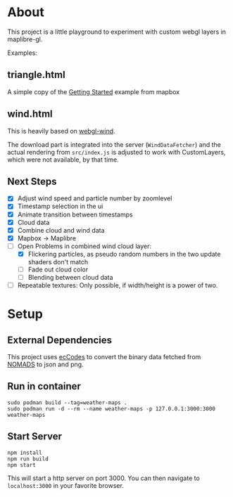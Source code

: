 # About

This project is a little playground to experiment with custom webgl layers in
maplibre-gl.

Examples:

## triangle.html

A simple copy of the [Getting
Started](https://docs.mapbox.com/mapbox-gl-js/example/custom-style-layer/)
example from mapbox
 
## wind.html

This is heavily based on [webgl-wind](https://github.com/mapbox/webgl-wind).

The download part is integrated into the server (`WindDataFetcher`) and the
actual rendering from `src/index.js` is adjusted to work with CustomLayers,
which were not available, by that time.

## Next Steps

- [x] Adjust wind speed and particle number by zoomlevel
- [x] Timestamp selection in the ui
- [x] Animate transition between timestamps
- [X] Cloud data
- [X] Combine cloud and wind data
- [X] Mapbox -> Maplibre
- [ ] Open Problems in combined wind cloud layer:
	- [X] Flickering particles, as pseudo random numbers in the two update shaders
		don't match
	- [ ] Fade out cloud color
	- [ ] Blending between cloud data
- [ ] Repeatable textures: Only possible, if width/height is a power of two.

# Setup

## External Dependencies

This project uses
[ecCodes](https://confluence.ecmwf.int//display/ECC/ecCodes+Home) to convert the
binary data fetched from [NOMADS](https://nomads.ncep.noaa.gov/) to json and
png.

## Run in container

```
sudo podman build --tag=weather-maps .
sudo podman run -d --rm --name weather-maps -p 127.0.0.1:3000:3000 weather-maps
```

## Start Server

```
npm install
npm run build
npm start
```

This will start a http server on port 3000. You can then navigate to
`localhost:3000` in your favorite browser.
